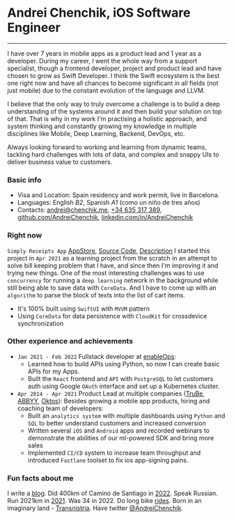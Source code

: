 # Andrei Chenchik, iOS Software Engineer
---
I have over 7 years in mobile apps as a product lead and 1 year as a developer. During my career, I went the whole way from a support specialist, though a frontend developer, project and product lead and have chosen to grow as Swift Developer. I think the Swift ecosystem is the best one right now and have all chances to become significant in all fields (not just mobile) due to the constant evolution of the language and LLVM.

I believe that the only way to truly overcome a challenge is to build a deep understanding of the systems around it and then build your solution on top of that. That is why in my work I'm practising a holistic approach, and system thinking and constantly growing my knowledge in multiple disciplines like Mobile, Deep Learning, Backend, DevOps, etc.

Always looking forward to working and learning from dynamic teams, tackling hard challenges with lots of data, and complex and snappy UIs to deliver business value to customers.
### **Basic info**
* Visa and Location: Spain residency and work permit, live in Barcelona.
* Languages: English *B2*, Spanish *A1* (como un niño de tres años)
* Contacts: [andrei@chenchik.me](mailto:andrei@chenchik.me), [+34 635 317 389](tel:+34635317389), [github.com/AndreiChenchik](https://github.com/AndreiChenchik), [linkedin.com/in/AndreiChenchik](https://www.linkedin.com/in/AndreiChenchik)
### **Right now**
`Simply Receipts App` [AppStore](https://apps.apple.com/app/simply-receipts-tracker/id1586132989), [Source Code](https://github.com/AndreiChenchik/receipt), [Description](https://chenchik.me/simply-receipts)
I started this project in `Apr 2021` as a learning project from the scratch in an attempt to solve bill keeping problem that I have, and since then I'm improving it and trying new things. One of the most interesting challenges was to use `concurrency` for running a `deep learning` network in the background while still being able to save data with `CoreData`. And I have to come up with an `algorithm` to parse the block of texts into the list of cart items.
- It's 100% built using `SwiftUI` with `MVVM` pattern 
- Using `CoreData` for data persistence with `CloudKit` for crossdevice synchronization
### **Other experience and achievements**
* `Jan 2021 - Feb 2022` Fullstack developer at [enableOps](https://enableops.io/): 
	* Learned how to build APIs using Python, so now I can create basic APIs for my Apps.
	* Built the `React` frontend and `API` with `PostgreSQL` to let customers auth using Google `OAuth` interface and set up a Kubernetes cluster.
* `Apr 2014 - Apr 2021` Product Lead at multiple companies ([TruBe](https://ya.ru), [ABBYY](https://www.abbyy.com/), [Oktos](https://appadvice.com/app/oktos-messenger/1362473814)): Besides growing a mobile app products, hiring and coaching team of developers:
	* Built an `analytics system` with multiple dashboards using `Python` and `SQL` to better understand customers and increased conversion
	* Written several `iOS` and `Android` apps and recorded webinars to demonstrate the abilities of our ml-powered SDK and bring more sales
	* Implemented `CI/CD` system to increase team throughput and introduced `Fastlane` toolset to fix ios app-signing pains.
### **Fun facts about me** 
I write a [blog](https://chenchik.me). Did 400km of Camino de Santiago in [2022](https://storyteller.fit/album/384). Speak Russian. Run 2021km in [2021](https://www.strava.com/athletes/44250763). Was 34 in 2022. Do long bike [rides](https://www.strava.com/activities/4836441053). Born in an imaginary land - [Transnistria](https://en.wikipedia.org/wiki/Transnistria). Have twitter [@AndreiChenchik](https://twitter.com/AndreiChenchik).